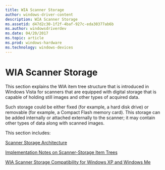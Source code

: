 ```yaml
---
title: WIA Scanner Storage
author: windows-driver-content
description: WIA Scanner Storage
ms.assetid: d47d2c30-1f2f-4baf-927c-eda30377ab6b
ms.author: windowsdriverdev
ms.date: 04/20/2017
ms.topic: article
ms.prod: windows-hardware
ms.technology: windows-devices
---
```


# WIA Scanner Storage


This section explains the WIA item tree structure that is introduced in Windows Vista for scanners that are equipped with digital storage that is capable of holding still images and other types of acquired data.

Such storage could be either fixed (for example, a hard disk drive) or removable (for example, a Compact Flash memory card). This storage can be added internally or attached externally to the scanner; it may contain other types of data along with scanned images.

This section includes:

[Scanner Storage Architecture](scanner-storage-architecture.md)

[Implementation Notes on Scanner-Storage Item Trees](implementing-scanner-storage-item-trees.md)

[WIA Scanner Storage Compatibility for Windows XP and Windows Me](wia-scanner-storage-compatibility-for-windows-xp-and-windows-me.md)

 

 





